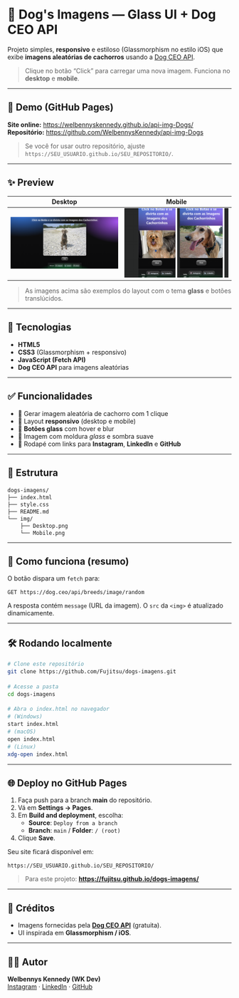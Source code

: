 # 🐾 Dog's Imagens — Glass UI + Dog CEO API

Projeto simples, **responsivo** e estiloso (Glassmorphism no estilo iOS) que exibe **imagens aleatórias de cachorros** usando a [Dog CEO API](https://dog.ceo/api/breeds/image/random).

> Clique no botão “Click” para carregar uma nova imagem. Funciona no **desktop** e **mobile**.

---

## 🔗 Demo (GitHub Pages)

**Site online:** https://welbennyskennedy.github.io/api-img-Dogs/  
**Repositório:** https://github.com/WelbennysKennedy/api-img-Dogs

> Se você for usar outro repositório, ajuste `https://SEU_USUARIO.github.io/SEU_REPOSITORIO/`.

---

## ✨ Preview

| Desktop | Mobile |
|:--:|:--:|
| ![Desktop](./img/Desktop.png) | ![Mobile](./img/Mobile.png) |

> As imagens acima são exemplos do layout com o tema **glass** e botões translúcidos.

---

## 🚀 Tecnologias

- **HTML5**
- **CSS3** (Glassmorphism + responsivo)
- **JavaScript (Fetch API)**
- **Dog CEO API** para imagens aleatórias

---

## ✅ Funcionalidades

- 🔀 Gerar imagem aleatória de cachorro com 1 clique  
- 📱 Layout **responsivo** (desktop e mobile)  
- 🧊 **Botões glass** com hover e blur  
- 🦴 Imagem com moldura *glass* e sombra suave  
- 🦶 Rodapé com links para **Instagram**, **LinkedIn** e **GitHub**

---

## 📁 Estrutura

```
dogs-imagens/
├── index.html
├── style.css
├── README.md
└── img/
    ├── Desktop.png
    └── Mobile.png
```

---

## 🧠 Como funciona (resumo)

O botão dispara um `fetch` para:

```
GET https://dog.ceo/api/breeds/image/random
```

A resposta contém `message` (URL da imagem). O `src` da `<img>` é atualizado dinamicamente.

---

## 🛠️ Rodando localmente

```bash
# Clone este repositório
git clone https://github.com/Fujitsu/dogs-imagens.git

# Acesse a pasta
cd dogs-imagens

# Abra o index.html no navegador
# (Windows)
start index.html
# (macOS)
open index.html
# (Linux)
xdg-open index.html
```

---

## 🌐 Deploy no GitHub Pages

1. Faça push para a branch **main** do repositório.
2. Vá em **Settings → Pages**.
3. Em **Build and deployment**, escolha:
   - **Source**: `Deploy from a branch`
   - **Branch**: `main` / **Folder**: `/ (root)`
4. Clique **Save**.

Seu site ficará disponível em:

```
https://SEU_USUARIO.github.io/SEU_REPOSITORIO/
```

> Para este projeto: **https://fujitsu.github.io/dogs-imagens/**

---

## 📸 Créditos

- Imagens fornecidas pela **[Dog CEO API](https://dog.ceo/dog-api/)** (gratuita).
- UI inspirada em **Glassmorphism / iOS**.

---

## 👨‍💻 Autor

**Welbennys Kennedy (WK Dev)**  
[Instagram](https://www.instagram.com/welbennys_kennedy) · [LinkedIn](https://www.linkedin.com/in/welbennyskennedy) · [GitHub](https://github.com/Fujitsu)
